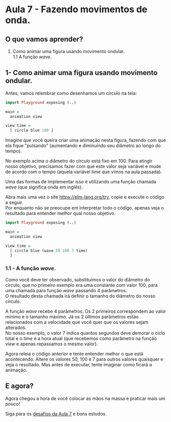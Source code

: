 # Aula 7 - Fazendo movimentos de onda.

## O que vamos aprender?

1. Como animar uma figura usando movimento ondular.  
1.1 A função *wave*.  

## 1- Como animar uma figura usando movimento ondular.

Antes, vamos relembrar como desenhamos um círculo na tela:

```haskell
import Playground exposing (..)

main =
  animation view

view time =
  [ circle blue 100 ]
```

Imagine que você queira criar uma animação nesta figura,
fazendo com que ela fique "pulsando" (aumentando e diminuindo
seu diâmetro ao longo do tempo).

No exemplo acima o diâmetro do círculo está fixo em 100. Para
atingir nosso objetivo, precisamos fazer com que este valor
seja variável e mude de acordo com o tempo (aquela variável
*time* que vimos na aula passada).

Uma das formas de implementar isso é utilizando uma função chamada
_wave_ (que significa onda em inglês).

Abra mais uma vez o site <a href="https://elm-lang.org/try">https://elm-lang.org/try</a>,
copie e execute o código a seguir.  
Por enquanto não se preocupe em interpretar todo o código, apenas
veja o resultado para entender melhor qual nosso objetivo.

```haskell
import Playground exposing (..)

main =
  animation view

view time =
  [ circle blue (wave 50 100 7 time)
  ]
```

### 1.1 - A função *wave*.

Como você deve ter observado, substituímos o valor do diâmetro
do círculo, que no primeiro exemplo era uma constante com valor 100,
para uma chamada para função *wave* passando 4 parâmetros.  
O resultado desta chamada irá definir o tamanho do diâmetro do nosso
círculo.  

A função *wave* recebe 4 parâmetros. Os 2 primeiros correspondem ao
valor mínimo e o tamanho máximo. Já os 2 últimos parâmetros estão
relacionados com a velocidade que você quer que os valores sejam alterados.  
No nosso exemplo, o valor 7 indica quantos segundos deve demorar o
ciclo total e o *time* é a hora atual (que recebemos como parâmetro
na função *view* e apenas repassamos o mesmo valor).

Agora releia o código anterior e tente entender melhor o que está
acontecendo. Altere os valores 50, 100 e 7 para outros valores
quaisquer e veja o resultado. Mas antes de executar,
tente imaginar como ficará a animação.

## E agora?

Agora chegou a hora de você colocar as mãos na massa
e praticar mais um pouco!

Siga para os [desafios da Aula 7](/aula_7_desafios.html) e bons estudos.
